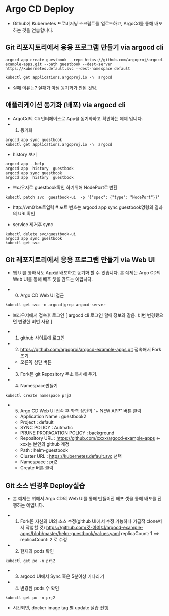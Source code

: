 # Argo CD Deploy
* Github에 Kubernetes 프로비저닝 스크립트를 업로드하고, ArgoCd를 통해 배포하는 것을 연습합니다.
## Git 리포지토리에서 응용 프로그램 만들기 via argocd cli
```
argocd app create guestbook --repo https://github.com/argoproj/argocd-example-apps.git --path guestbook --dest-server https://kubernetes.default.svc --dest-namespace default

kubectl get applications.argoproj.io -n  argocd
```
* 실패 이유는? 실패가 아님 동기화가 안된 것임.

## 애플리케이션 동기화 (배포) via argocd cli
* ArgoCd의 Cli 인터페이스로 App을 동기화하고 확인하는 예제 입니다.
* 1. 동기화
```
argocd app sync guestbook
kubectl get applications.argoproj.io -n  argocd
```

* history 보기
```
argocd app --help
argocd app  history  guestbook
argocd app sync guestbook
argocd app  history  guestbook
```

* 브라우저로 guestbook확인 하기위해 NodePort로 변환
```
kubectl patch svc  guestbook-ui  -p '{"spec": {"type": "NodePort"}}'
```
  - http://vm01:포트입력  # 포트 번호는 argocd app sync guestbook명령의 결과의 URL확인

* service 제거후 sync
```
kubectl delete svc/guestbook-ui
argocd app sync guestbook
kubectl get svc
```


## Git 레포지토리에서 응용 프로그램 만들기 via Web UI
* 웹 UI를 통해서도 App을 배포하고 동기화 할 수 있습니다. 본 예제는 Argo CD의 Web UI를 통해 배포 셋을 만드는 예입니다.

* 0. Argo CD Web UI 접근
```
kubectl get svc -n argocd|grep argocd-server
```
  - 브라우저에서 접속후 로그인 [  argocd cli 로그인 할때 정보와 같음. 비번 변경했으면 변경한 비번 사용 ]

* 1. github 사이트에 로그인
* 2. https://github.com/argoproj/argocd-example-apps.git 접속해서 Fork뜨기.
  - 오른쪽 상단 버튼
* 3. Fork뜬 git Repository 주소 복사해 두기.
* 4. Namespace만들기
```
kubectl create namespace prj2
```
* 5. Argo CD Web UI 접속 후 좌측 상단의 "+ NEW APP" 버튼 클릭
  - Application Name : guestbook2
  - Project : default
  - SYNC POLICY : Autmatic
  - PRUNE PROPAGATION POLICY : background
  - Repository URL : https://github.com/xxxx/argocd-example-apps   ← xxx는 본인의 github 계정
  - Path : helm-guestbook
  - Cluster URL : https://kubernetes.default.svc 선택
  - Namespace : prj2
  - Create 버튼 클릭

## Git 소스 변경후 Deploy실습
* 본 예제는 위해서 Argo CD의 Web UI를 통해 만들어진 배포 셋을 통해 배포를 진행하는 예입니다.

* 1. Fork뜬 자신의 UI의 소스 수정(github UI에서 수정 가능하나 가급적 clone떠서 작업할 것)
    https://github.com/깃-아이디/argocd-example-apps/blob/master/helm-guestbook/values.yaml
      replicaCount: 1 ==> replicaCount: 2 로 수정

* 2. 현재의 pods 확인
```
kubectl get po -n prj2
```

* 3. argocd UI에서 Sync 혹은 5분이상 기다리기

* 4. 변경된 pods 수 확인
```
kubectl get po -n prj2
```

* 시간되면, docker image tag 별 update 실습 진행.
